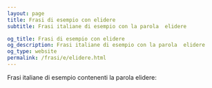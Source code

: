 ```yaml
---
layout: page
title: Frasi di esempio con elidere 
subtitle: Frasi italiane di esempio con la parola  elidere

og_title: Frasi di esempio con elidere 
og_description: Frasi italiane di esempio con la parola  elidere
og_type: website
permalink: /frasi/e/elidere.html
---
```


Frasi italiane di esempio contenenti la parola elidere:


